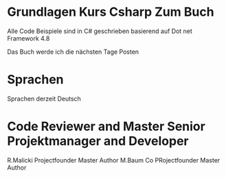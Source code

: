 # Grundlagen Kurs Csharp Zum Buch 

Alle Code Beispiele sind in C# geschrieben basierend auf Dot net Framework 4.8

Das Buch werde ich die nächsten Tage Posten

# Sprachen 
Sprachen derzeit Deutsch

# Code Reviewer and Master Senior Projektmanager and Developer
R.Malicki   Projectfounder    Master  Author
M.Baum      Co PRojectfounder Master  Author
